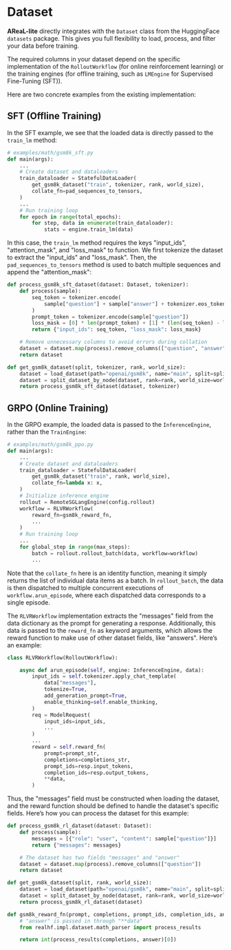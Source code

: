 # Dataset

**AReaL-lite** directly integrates with the `Dataset` class from the HuggingFace
`datasets` package. This gives you full flexibility to load, process, and filter your
data before training.

The required columns in your dataset depend on the specific implementation of the
`RolloutWorkflow` (for online reinforcement learning) or the training engines (for
offline training, such as `LMEngine` for Supervised Fine-Tuning (SFT)).

Here are two concrete examples from the existing implementation:

## SFT (Offline Training)

In the SFT example, we see that the loaded data is directly passed to the `train_lm`
method:

```python
# examples/math/gsm8k_sft.py
def main(args):
    ...
    # Create dataset and dataloaders
    train_dataloader = StatefulDataLoader(
        get_gsm8k_dataset("train", tokenizer, rank, world_size),
        collate_fn=pad_sequences_to_tensors,
    )
    ...
    # Run training loop
    for epoch in range(total_epochs):
        for step, data in enumerate(train_dataloader):
            stats = engine.train_lm(data)
```

In this case, the `train_lm` method requires the keys "input_ids", "attention_mask", and
"loss_mask" to function. We first tokenize the dataset to extract the "input_ids" and
"loss_mask". Then, the `pad_sequences_to_tensors` method is used to batch multiple
sequences and append the "attention_mask":

```python
def process_gsm8k_sft_dataset(dataset: Dataset, tokenizer):
    def process(sample):
        seq_token = tokenizer.encode(
            sample["question"] + sample["answer"] + tokenizer.eos_token
        )
        prompt_token = tokenizer.encode(sample["question"])
        loss_mask = [0] * len(prompt_token) + [1] * (len(seq_token) - len(prompt_token))
        return {"input_ids": seq_token, "loss_mask": loss_mask}

    # Remove unnecessary columns to avoid errors during collation
    dataset = dataset.map(process).remove_columns(["question", "answer"])
    return dataset

def get_gsm8k_dataset(split, tokenizer, rank, world_size):
    dataset = load_dataset(path="openai/gsm8k", name="main", split=split)
    dataset = split_dataset_by_node(dataset, rank=rank, world_size=world_size)
    return process_gsm8k_sft_dataset(dataset, tokenizer)
```

## GRPO (Online Training)

In the GRPO example, the loaded data is passed to the `InferenceEngine`, rather than the
`TrainEngine`:

```python
# examples/math/gsm8k_ppo.py
def main(args):
    ...
    # Create dataset and dataloaders
    train_dataloader = StatefulDataLoader(
        get_gsm8k_dataset("train", rank, world_size),
        collate_fn=lambda x: x,
    )
    # Initialize inference engine
    rollout = RemoteSGLangEngine(config.rollout)
    workflow = RLVRWorkflow(
        reward_fn=gsm8k_reward_fn,
        ...
    )
    # Run training loop
    ...
    for global_step in range(max_steps):
        batch = rollout.rollout_batch(data, workflow=workflow)
        ...
```

Note that the `collate_fn` here is an identity function, meaning it simply returns the
list of individual data items as a batch. In `rollout_batch`, the data is then
dispatched to multiple concurrent executions of `workflow.arun_episode`, where each
dispatched data corresponds to a single episode.

The `RLVRWorkflow` implementation extracts the "messages" field from the data dictionary
as the prompt for generating a response. Additionally, this data is passed to the
`reward_fn` as keyword arguments, which allows the reward function to make use of other
dataset fields, like "answers". Here’s an example:

```python
class RLVRWorkflow(RolloutWorkflow):

    async def arun_episode(self, engine: InferenceEngine, data):
        input_ids = self.tokenizer.apply_chat_template(
            data["messages"],
            tokenize=True,
            add_generation_prompt=True,
            enable_thinking=self.enable_thinking,
        )
        req = ModelRequest(
            input_ids=input_ids,
            ...
        )
        ...
        reward = self.reward_fn(
            prompt=prompt_str,
            completions=completions_str,
            prompt_ids=resp.input_tokens,
            completion_ids=resp.output_tokens,
            **data,
        )
```

Thus, the "messages" field must be constructed when loading the dataset, and the reward
function should be defined to handle the dataset's specific fields. Here’s how you can
process the dataset for this example:

```python
def process_gsm8k_rl_dataset(dataset: Dataset):
    def process(sample):
        messages = [{"role": "user", "content": sample["question"]}]
        return {"messages": messages}

    # The dataset has two fields "messages" and "answer"
    dataset = dataset.map(process).remove_columns(["question"])
    return dataset

def get_gsm8k_dataset(split, rank, world_size):
    dataset = load_dataset(path="openai/gsm8k", name="main", split=split)
    dataset = split_dataset_by_node(dataset, rank=rank, world_size=world_size)
    return process_gsm8k_rl_dataset(dataset)

def gsm8k_reward_fn(prompt, completions, prompt_ids, completion_ids, answer, **kwargs):
    # "answer" is passed in through "**data"
    from realhf.impl.dataset.math_parser import process_results

    return int(process_results(completions, answer)[0])
```
